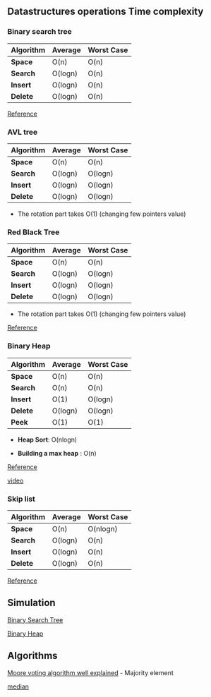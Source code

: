<!--ts-->
<!--te-->


## Datastructures operations Time complexity

### Binary search tree

Algorithm  | Average | Worst Case
------------|--------|------
 **Space** | O(n) | O(n)
 **Search** | O(logn) | O(n)
 **Insert** | O(logn) | O(n)
 **Delete** | O(logn) | O(n)

[Reference](https://en.wikipedia.org/wiki/Binary_search_tree)

### AVL tree

Algorithm  | Average | Worst Case
------------|--------|------
 **Space** | O(n) | O(n)
 **Search** | O(logn) | O(logn)
 **Insert** | O(logn) | O(logn)
 **Delete** | O(logn) | O(logn)

* The rotation part takes O(1) (changing few pointers value)


### Red Black Tree

Algorithm  | Average | Worst Case
------------|--------|------
 **Space** | O(n) | O(n)
 **Search** | O(logn) | O(logn)
 **Insert** | O(logn) | O(logn)
 **Delete** | O(logn) | O(logn)

* The rotation part takes O(1) (changing few pointers value)

[Reference](https://en.wikipedia.org/wiki/Red%E2%80%93black_tree)

### Binary Heap

Algorithm  | Average | Worst Case
------------|--------|------
 **Space** | O(n) | O(n)
 **Search** | O(n) | O(n)
 **Insert** | O(1) | O(logn)
 **Delete** | O(logn) | O(logn)
 **Peek** | O(1) | O(1)

* **Heap Sort**:  O(nlogn)

* **Building a max heap** : O(n)

[Reference](https://en.wikipedia.org/wiki/Binary_heap)

[video](https://youtu.be/Q_eia3jC9Ts)

### Skip list

Algorithm  | Average | Worst Case
------------|--------|------
 **Space** | O(n) | O(nlogn)
 **Search** | O(logn) | O(n)
 **Insert** | O(logn) | O(n)
 **Delete** | O(logn) | O(n)


[Reference](https://en.wikipedia.org/wiki/Skip_list)

## Simulation

[Binary Search Tree](http://btv.melezinek.cz/binary-search-tree.html)

[Binary Heap](http://btv.melezinek.cz/binary-heap.html)


## Algorithms

[Moore voting algorithm well explained](https://www.youtube.com/watch?v=n5QY3x_GNDg) - Majority element

[median](https://stackoverflow.com/questions/7842347/find-median-in-olog-n)
